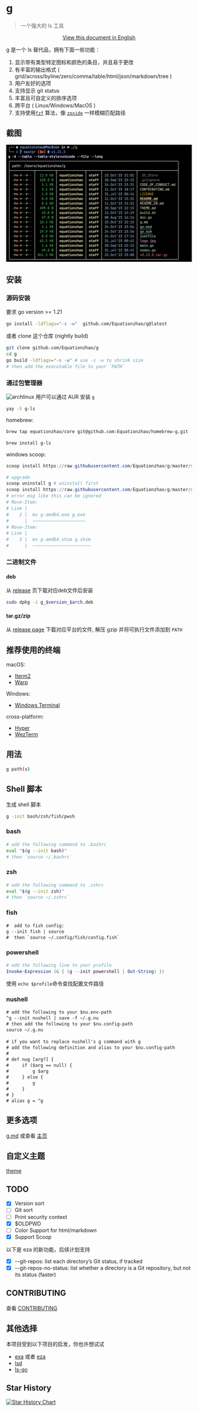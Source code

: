 # g

> 一个强大的 ls 工具

<p align="center">
<a href="README_EN.md">View this document in English</a>
</p>


g 是一个 ls 替代品，拥有下面一些功能：

1. 显示带有类型特定图标和颜色的条目，并且易于更改
2. 有丰富的输出格式  ( grid/across/byline/zero/comma/table/html/json/markdown/tree )
3.  用户友好的选项
4. 支持显示 git status 
5. 丰富且可自定义的排序选项
6. 跨平台 ( Linux/Windows/MacOS )
7. 支持使用[`fzf`](https://github.com/junegunn/fzf) 算法，像 [`zoxide`](https://github.com/ajeetdsouza/zoxide) 一样模糊匹配路径 

## 截图

![image](asset/screenshot_3.png)

## 安装

### 源码安装

要求 go version >= 1.21

```bash
go install -ldflags="-s -w"  github.com/Equationzhao/g@latest
```

或者 clone 这个仓库 (nightly build)

```bash
git clone github.com/Equationzhao/g
cd g
go build -ldflags="-s -w" # use -s -w to shrink size
# then add the executable file to your `PATH`
```

### 通过包管理器

![archlinux](https://img.shields.io/badge/Arch_Linux-1793D1?logo=arch-linux&logoColor=white)
用户可以通过 AUR 安装 `g`

```bash
yay -S g-ls
```

homebrew:

```bash
brew tap equationzhao/core git@github.com:Equationzhao/homebrew-g.git
```

```bash
brew install g-ls
```

windows scoop:

```powershell
scoop install https://raw.githubusercontent.com/Equationzhao/g/master/scoop/g.json
```

```powershell
# upgrade
scoop uninstall g # uninstall first
scoop install https://raw.githubusercontent.com/Equationzhao/g/master/scoop/g.json
# error msg like this can be ignored
# Move-Item: 
# Line |
#    2 |  mv g-amd64.exe g.exe
#      |  ~~~~~~~~~~~~~~~~~~~~
# Move-Item: 
# Line |
#    3 |  mv g-amd64.shim g.shim
#      |  ~~~~~~~~~~~~~~~~~~~~~~
```

### 二进制文件

#### deb

从 [release](https://github.com/Equationzhao/g/releases) 页下载对应deb文件后安装

```bash
sudo dpkg -i g_$version_$arch.deb
```

#### tar.gz/zip
从 [release page](https://github.com/Equationzhao/g/releases) 下载对应平台的文件, 解压 gzip 并将可执行文件添加到 `PATH`

## 推荐使用的终端

macOS:
- [Iterm2](https://iterm2.com/)
- [Warp](https://www.warp.dev)

Windows:
- [Windows Terminal](https://github.com/microsoft/terminal)

cross-platform:
- [Hyper](https://hyper.is/)
- [WezTerm](https://wezfurlong.org/wezterm/index.html)

## 用法

```bash
g path(s)
```

## Shell 脚本

生成 shell 脚本

```bash
g -init bash/zsh/fish/pwsh
```

### bash

```.bash
# add the following command to .bashrc
eval "$(g --init bash)"
# then `source ~/.bashrc`
```

### zsh

```zsh
# add the following command to .zshrc
eval "$(g --init zsh)"
# then `source ~/.zshrc`
```

### fish

```fish
#  add to fish config:
g --init fish | source
#  then `source ~/.config/fish/config.fish`
```

### powershell

```powershell
# add the following line to your profile
Invoke-Expression (& { (g --init powershell | Out-String) })
```

使用 `echo $profile`命令查找配置文件路径

### nushell

```nu
# add the following to your $nu.env-path
^g --init nushell | save -f ~/.g.nu
# then add the following to your $nu.config-path
source ~/.g.nu

# if you want to replace nushell's g command with g
# add the following definition and alias to your $nu.config-path
#
# def nug [arg?] {
#     if ($arg == null) {
#         g $arg
#     } else {
#         g
#     }
# }
# alias g = ^g
```

## 更多选项

[g.md](g.md)  或查看 [主页](g.equationzhao.space)

## 自定义主题

[theme](THEME.md)

## TODO
- [x] Version sort
- [ ] Git sort
- [ ] Print security context
- [x] $OLDPWD
- [ ] Color Support for html/markdown
- [x] Support Scoop

以下是 eza 的新功能，后续计划支持
- [x] --git-repos: list each directory’s Git status, if tracked
- [x] --git-repos-no-status: list whether a directory is a Git repository, but not its status (faster)

## CONTRIBUTING

查看 [CONTRIBUTING](./CONTRIBUTING.md)

## 其他选择

本项目受到以下项目的启发，你也许想试试

- [exa](https://github.com/ogham/exa) 或者 [eza](https://github.com/eza-community/eza)
- [lsd](https://github.com/lsd-rs/lsd)
- [ls-go](https://github.com/acarl005/ls-go)

## Star History

[![Star History Chart](https://api.star-history.com/svg?repos=Equationzhao/g&type=Date)](https://star-history.com/#Equationzhao/g&Date)